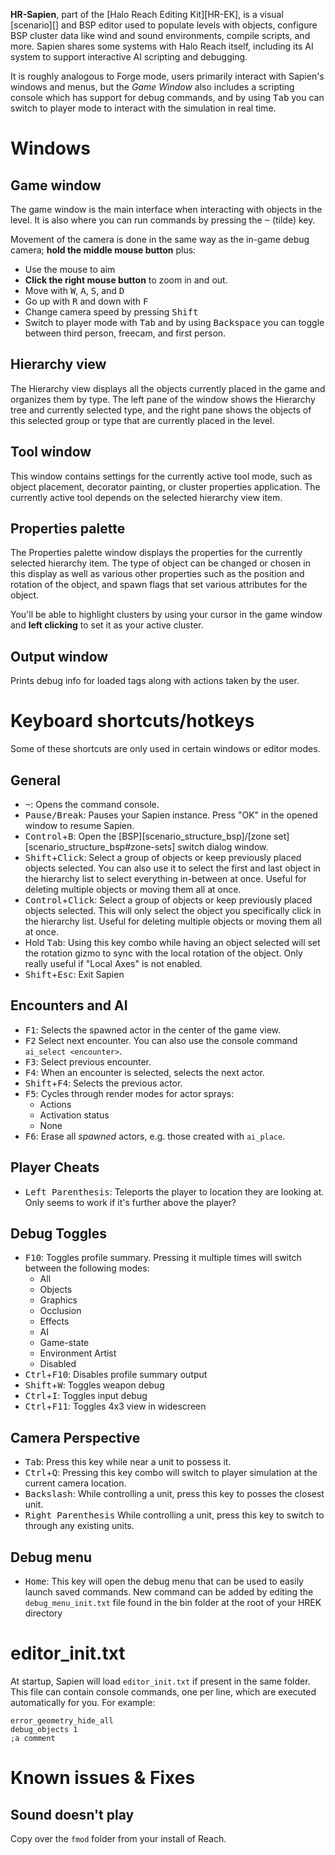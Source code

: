 **HR-Sapien**, part of the [Halo Reach Editing Kit][HR-EK], is a visual [scenario][] and BSP editor used to populate levels with objects, configure BSP cluster data like wind and sound environments, compile scripts, and more. Sapien shares some systems with Halo Reach itself, including its AI system to support interactive AI scripting and debugging.

It is roughly analogous to Forge mode, users primarily interact with Sapien's windows and menus, but the _Game Window_ also includes a scripting console which has support for debug commands, and by using <kbd>Tab</kbd> you can switch to player mode to interact with the simulation in real time.

# Windows
## Game window
The game window is the main interface when interacting with objects in the level. It is also where you can run commands by pressing the <kbd>~</kbd> (tilde) key.

Movement of the camera is done in the same way as the in-game debug camera; **hold the middle mouse button** plus:

* Use the mouse to aim
* **Click the right mouse button** to zoom in and out.
* Move with <kbd>W</kbd>, <kbd>A</kbd>, <kbd>S</kbd>, and <kbd>D</kbd>
* Go up with <kbd>R</kbd> and down with <kbd>F</kbd>
* Change camera speed by pressing <kbd>Shift</kbd>
* Switch to player mode with <kbd>Tab</kbd> and by using <kbd>Backspace</kbd> you can toggle between third person, freecam, and first person.

## Hierarchy view
The Hierarchy view displays all the objects currently placed in the game and organizes them by type. The left pane of the window shows the Hierarchy tree and currently selected type, and the right pane shows the objects of this selected group or type that are currently placed in the level.

## Tool window
This window contains settings for the currently active tool mode, such as object placement, decorator painting, or cluster properties application. The currently active tool depends on the selected hierarchy view item.

## Properties palette
The Properties palette window displays the properties for the currently selected hierarchy item. The type of object can be changed or chosen in this display as well as various other properties such as the position and rotation of the object, and spawn flags that set various attributes for the object.

You'll be able to highlight clusters by using your cursor in the game window and **left clicking** to set it as your active cluster.

## Output window
Prints debug info for loaded tags along with actions taken by the user.

# Keyboard shortcuts/hotkeys
Some of these shortcuts are only used in certain windows or editor modes.

## General
* <kbd>~</kbd>: Opens the command console.
* <kbd>Pause/Break</kbd>: Pauses your Sapien instance. Press "OK" in the opened window to resume Sapien.
* <kbd>Control</kbd>+<kbd>B</kbd>: Open the [BSP][scenario_structure_bsp]/[zone set][scenario_structure_bsp#zone-sets] switch dialog window.
* <kbd>Shift</kbd>+<kbd>Click</kbd>: Select a group of objects or keep previously placed objects selected. You can also use it to select the first and last object in the hierarchy list to select everything in-between at once. Useful for deleting multiple objects or moving them all at once.
* <kbd>Control</kbd>+<kbd>Click</kbd>: Select a group of objects or keep previously placed objects selected. This will only select the object you specifically click in the hierarchy list. Useful for deleting multiple objects or moving them all at once.
* Hold <kbd>Tab</kbd>: Using this key combo while having an object selected will set the rotation gizmo to sync with the local rotation of the object. Only really useful if "Local Axes" is not enabled.
* <kbd>Shift</kbd>+<kbd>Esc</kbd>: Exit Sapien

## Encounters and AI
* <kbd>F1</kbd>: Selects the spawned actor in the center of the game view.
* <kbd>F2</kbd> Select next encounter. You can also use the console command `ai_select <encounter>`.
* <kbd>F3</kbd>: Select previous encounter.
* <kbd>F4</kbd>: When an encounter is selected, selects the next actor.
* <kbd>Shift</kbd>+<kbd>F4</kbd>: Selects the previous actor.
* <kbd>F5</kbd>: Cycles through render modes for actor sprays:
  * Actions
  * Activation status
  * None
* <kbd>F6</kbd>: Erase all _spawned_ actors, e.g. those created with `ai_place`.

## Player Cheats
* <kbd>Left Parenthesis</kbd>: Teleports the player to location they are looking at. Only seems to work if it's further above the player?

## Debug Toggles
* <kbd>F10</kbd>: Toggles profile summary. Pressing it multiple times will switch between the following modes:
  * All
  * Objects
  * Graphics
  * Occlusion
  * Effects
  * AI
  * Game-state
  * Environment Artist
  * Disabled
* <kbd>Ctrl</kbd>+<kbd>F10</kbd>: Disables profile summary output
* <kbd>Shift</kbd>+<kbd>W</kbd>: Toggles weapon debug
* <kbd>Ctrl</kbd>+<kbd>I</kbd>: Toggles input debug
* <kbd>Ctrl</kbd>+<kbd>F11</kbd>: Toggles 4x3 view in widescreen

## Camera Perspective
* <kbd>Tab</kbd>: Press this key while near a unit to possess it.
* <kbd>Ctrl</kbd>+<kbd>Q</kbd>: Pressing this key combo will switch to player simulation at the current camera location.
* <kbd>Backslash</kbd>: While controlling a unit, press this key to posses the closest unit.
* <kbd>Right Parenthesis</kbd> While controlling a unit, press this key to switch to through any existing units.

## Debug menu
* <kbd>Home</kbd>: This key will open the debug menu that can be used to easily launch saved commands. New command can be added by editing the `debug_menu_init.txt` file found in the bin folder at the root of your HREK directory

# editor_init.txt
At startup, Sapien will load `editor_init.txt` if present in the same folder. This file can contain console commands, one per line, which are executed automatically for you. For example:

```inittxt
error_geometry_hide_all
debug_objects 1
;a comment
```

# Known issues & Fixes
## Sound doesn't play
Copy over the `fmod` folder from your install of Reach.
